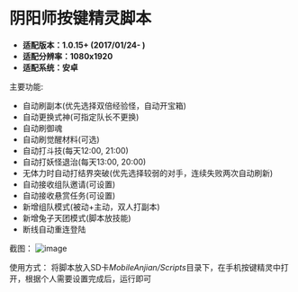 # 阴阳师按键精灵脚本
- **适配版本：1.0.15+ (2017/01/24- )**
- **适配分辨率：1080x1920**
- **适配系统：安卓**

主要功能:

- 自动刷副本(优先选择双倍经验怪，自动开宝箱)
- 自动更换式神(可指定队长不更换)
- 自动刷御魂
- 自动刷觉醒材料(可选)
- 自动打斗技(每天12:00, 21:00)
- 自动打妖怪退治(每天13:00, 20:00)
- 无体力时自动打结界突破(优先选择较弱的对手，连续失败两次自动刷新)
- 自动接收组队邀请(可设置)
- 自动接收悬赏任务(可设置)
- 新增组队模式(被动+主动，双人打副本)
- 新增兔子天团模式(脚本放技能)
- 断线自动重连登陆

截图：
![image](https://raw.githubusercontent.com/using1174/yys/master/setting.png)

使用方式：
将脚本放入SD卡*MobileAnjian/Scripts*目录下，在手机按键精灵中打开，根据个人需要设置完成后，运行即可

